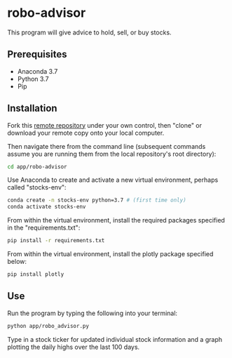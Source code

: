 # robo-advisor
This program will give advice to hold, sell, or buy stocks.

## Prerequisites

  + Anaconda 3.7
  + Python 3.7
  + Pip

## Installation

Fork this [remote repository](https://github.com/nyk89/robo-advisor) under your own control, then "clone" or download your remote copy onto your local computer.

Then navigate there from the command line (subsequent commands assume you are running them from the local repository's root directory):

```sh
cd app/robo-advisor
```

Use Anaconda to create and activate a new virtual environment, perhaps called "stocks-env":

```sh
conda create -n stocks-env python=3.7 # (first time only)
conda activate stocks-env
```

From within the virtual environment, install the required packages specified in the "requirements.txt":

```sh
pip install -r requirements.txt
```

From within the virtual environment, install the plotly package specified below:

```sh
pip install plotly
```

## Use
Run the program by typing the following into your terminal:
```sh
python app/robo_advisor.py
```
Type in a stock ticker for updated individual stock information and a graph plotting the daily highs over the last 100 days.

